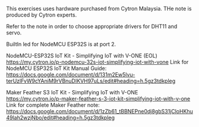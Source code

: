 This exercises uses hardware purchased from Cytron Malaysia. 
THe note is produced by Cytron experts.


Refer to the note in order to choose appropriate drivers for DHT11 and servo.


BuiltIn led for NodeMCU ESP32S is at port 2. 


NodeMCU-ESP32S IoT Kit - Simplifying IoT with V-ONE (EOL)
https://my.cytron.io/p-nodemcu-32s-iot-simplifying-iot-with-vone
Link for NodeMCU ESP32S IoT Kit Manual Guide:
https://docs.google.com/document/d/131m2Ew5lvu-terUzlFvW9cYAniM9rVBnuDIKVH97uLs/edit#heading=h.5gz3tdkpleg


Maker Feather S3 IoT Kit - Simplifying IoT with V-ONE
https://my.cytron.io/p-maker-feather-s-3-iot-kit-simplifying-iot-with-v-one
Link for complete Maker Feather note:
https://docs.google.com/document/d/1zZb61_tBBNEPne0dj8gbS31jCloHKhu49lah2wzjNbo/edit#heading=h.5gz3tdkpleg
